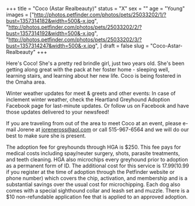 +++
title = "Coco (Astar Realbeauty)"
status = "X"
sex = ""
age = "Young"
images = ["http://photos.petfinder.com/photos/pets/25033202/1/?bust=1357314182&width=500&-x.jpg",
"http://photos.petfinder.com/photos/pets/25033202/2/?bust=1357314192&width=500&-x.jpg",
"http://photos.petfinder.com/photos/pets/25033202/3/?bust=1357314247&width=500&-x.jpg",
]
draft = false
slug = "Coco-Astar-Realbeauty"
+++

Here's Coco! She's a pretty red brindle girl, just two years old. She's been getting along great with the pack at her foster home - sleeping well, learning stairs, and learning about her new life. Coco is being fostered in the Omaha area.


Winter weather updates for meet & greets and other events: In case of inclement winter weather, check the Heartland Greyhound Adoption Facebook page for last-minute updates. Or follow us on Facebook and have those updates delivered to your newsfeed!


If you are traveling from out of the area to meet Coco at an event, please e-mail Jorene at joreneross@aol.com or call 515-967-6564 and we will do our best to make sure she is present.

The adoption fee for greyhounds through HGA is $250. This fee pays for medical costs including spay/neuter surgery, shots, parasite treatments, and teeth cleaning. HGA also microchips every greyhound prior to adoption as a permanent form of ID. The additional cost for this service is $17.99 ($10.99 if you register at the time of adoption through the Petfinder website or phone number) which covers the chip, activation, and membership and is a substantial savings over the usual cost for microchipping. Each dog also comes with a special sighthound collar and leash set and muzzle. There is a $10 non-refundable application fee that is applied to an approved adoption.

